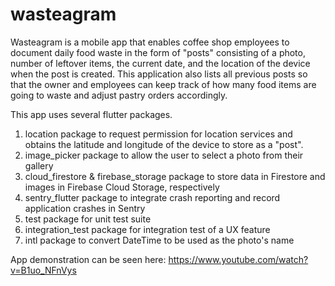 # wasteagram

Wasteagram is a mobile app that enables coffee shop employees to document daily food waste in the form of "posts" consisting of a photo, number of leftover items, the current date, and the location of the device when the post is created. This application also lists all previous posts so that the owner and employees can keep track of how many food items are going to waste and adjust pastry orders accordingly.

This app uses several flutter packages.
1) location package to request permission for location services and obtains the latitude and longitude of the device to store as a "post".
2) image_picker package to allow the user to select a photo from their gallery
3) cloud_firestore & firebase_storage package to store data in Firestore and images in Firebase Cloud Storage, respectively 
4) sentry_flutter package to integrate crash reporting and record application crashes in Sentry
5) test package for unit test suite
6) integration_test package for integration test of a UX feature
7) intl package to convert DateTime to be used as the photo's name 

App demonstration can be seen here: https://www.youtube.com/watch?v=B1uo_NFnVys
